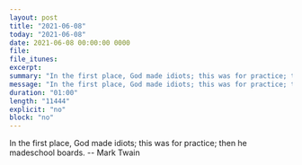 ```yaml
---
layout: post
title: "2021-06-08"
today: "2021-06-08"
date: 2021-06-08 00:00:00 0000
file:
file_itunes:
excerpt:
summary: "In the first place, God made idiots; this was for practice; then he madeschool boards. -- Mark Twain"
message: "In the first place, God made idiots; this was for practice; then he madeschool boards. -- Mark Twain"
duration: "01:00"
length: "11444"
explicit: "no"
block: "no"
---
```

In the first place, God made idiots; this was for practice; then he madeschool boards. -- Mark Twain

